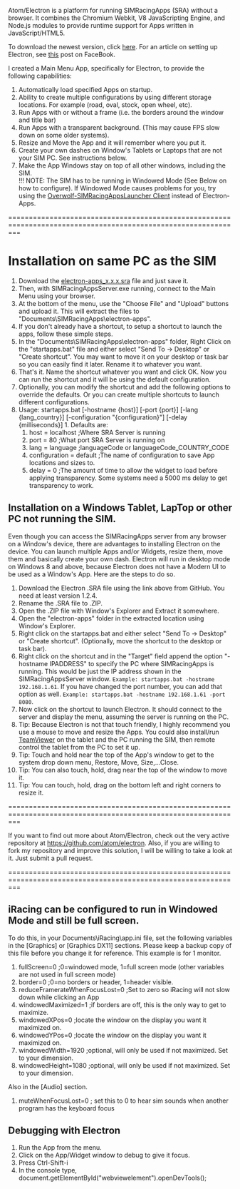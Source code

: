 Atom/Electron is a platform for running SIMRacingApps (SRA) without a browser.
It combines the Chromium Webkit, V8 JavaScripting Engine, and Node.js
modules to provide runtime support for Apps written in JavaScript/HTML5.

To download the newest version, click [here](https://github.com/SIMRacingApps/SIMRacingAppsElectron/releases/latest). For an article on setting up Electron, see [this](https://www.facebook.com/notes/simracingapps/electron-a-html-client-for-simracingapps/1566870046675409) post on FaceBook.

I created a Main Menu App, specifically for Electron, to provide the following capabilities:

1. Automatically load specified Apps on startup.
2. Ability to create multiple configurations by using different storage locations. 
     For example (road, oval, stock, open wheel, etc).
3. Run Apps with or without a frame (i.e. the borders around the window and title bar)
4. Run Apps with a transparent background. (This may cause FPS slow down on some older systems).
5. Resize and Move the App and it will remember where you put it.
6. Create your own dashes on Window's Tablets or Laptops that are not your SIM PC. See instructions below.
7. Make the App Windows stay on top of all other windows, including the SIM.<br />
   !!! NOTE: The SIM has to be running in Windowed Mode (See Below on how to configure).
   If Windowed Mode causes problems for you, try using the [Overwolf-SIMRacingAppsLauncher Client](https://github.com/SIMRacingApps/SIMRacingAppsOverwolf) instead of Electron-Apps.

===============================================================================================================

# Installation on same PC as the SIM

1. Download the [electron-apps_x.x.x.sra](https://github.com/SIMRacingApps/SIMRacingAppsElectron/releases/latest) 
   file and just save it. 
2. Then, with SIMRacingAppsServer.exe running, connect to the Main Menu using your browser.
3. At the bottom of the menu, use the "Choose File" and "Upload" buttons and upload it.
   This will extract the files to "Documents\SIMRacingApps\electron-apps".
4. If you don't already have a shortcut, to setup a shortcut to launch the apps, follow these simple steps.
  1. In the "Documents\SIMRacingApps\electron-apps" folder, 
     Right Click on the "startapps.bat" file and either select "Send To -> Desktop" or "Create shortcut".
     You may want to move it on your desktop or task bar so you can easily find it later.
     Rename it to whatever you want.
  2. That's it. Name the shortcut whatever you want and click OK.
     Now you can run the shortcut and it will be using the default configuration.
5. Optionally, you can modify the shortcut and add the following options to override the defaults. Or you can create multiple shortcuts to launch different configurations.
  1. Usage: startapps.bat \[-hostname {host}] \[-port {port}] \[-lang {lang_country}] \[-configuration "{configuration}"] \[-delay {milliseconds}]
    1. Defaults are:
      1.   host            = localhost    ;Where SRA Server is running
      2.   port            = 80           ;What port SRA Server is running on
      3.   lang            = language     ;languageCode or languageCode_COUNTRY_CODE
      3.   configuration   = default      ;The name of configuration to save App locations and sizes to.
      4.   delay           = 0            ;The amount of time to allow the widget to load before applying transparency. Some systems need a 5000 ms delay to get transparency to work.

## Installation on a Windows Tablet, LapTop or other PC not running the SIM.

Even though you can access the SIMRacingApps server from any browser on a Window's device,
there are advantages to installing Electron on the device. 
You can launch multiple Apps and/or Widgets, resize them, move them and basically create your own dash.
Electron will run in desktop mode on Windows 8 and above, because Electron does not have a Modern UI to be used as a Window's App.
Here are the steps to do so.

1. Download the Electron .SRA file using the link above from GitHub. You need at least version 1.2.4.
1. Rename the .SRA file to .ZIP.
1. Open the .ZIP file with Window's Explorer and Extract it somewhere.
1. Open the "electron-apps" folder in the extracted location using Window's Explorer.
1. Right click on the startapps.bat and either select "Send To -> Desktop" or "Create shortcut". (Optionally, move the shortcut to the desktop or task bar).
1. Right click on the shortcut and in the "Target" field append the option "-hostname IPADDRESS" to specify the PC where SIMRacingApps is running. This would be just the IP address shown in the SIMRacingAppsServer window.
``Example: startapps.bat -hostname 192.168.1.61``. If you have changed the port number, you can add that option as well. ``Example: startapps.bat -hostname 192.168.1.61 -port 8080``.
1. Now click on the shortcut to launch Electron. It should connect to the server and display the menu, assuming the server is running on the PC.
  1. Tip: Because Electron is not that touch friendly, I highly recommend you use a mouse to move and resize the Apps. 
     You could also install/run [TeamViewer](http://www.teamviewer.com) on the tablet and the PC running the SIM, then remote control the tablet from the PC to set it up.
  1. Tip: Touch and hold near the top of the App's window to get to the system drop down menu, Restore, Move, Size,...Close. 
  1. Tip: You can also touch, hold, drag near the top of the window to move it. 
  1. Tip: You can touch, hold, drag on the bottom left and right corners to resize it.
          
===============================================================================================================

If you want to find out more about Atom/Electron, check out the very active repository at https://github.com/atom/electron. Also, if you are willing to fork my repository and improve this solution, I will be willing to take a look at it. Just submit a pull request.

===============================================================================================================

## iRacing can be configured to run in Windowed Mode and still be full screen.

To do this, in your Documents\iRacing\app.ini file, 
set the following variables in the [Graphics] or [Graphics DX11] sections. 
Please keep a backup copy of this file before you change it for reference.
This example is for 1 monitor.

1. fullScreen=0                   ;0=windowed mode, 1=full screen mode (other variables are not used in full screen mode)
1. border=0                       ;0=no borders or header, 1=header visible.
1. reduceFramerateWhenFocusLost=0 ;Set to zero so iRacing will not slow down while clicking an App
1. windowedMaximized=1            ;if borders are off, this is the only way to get to maximize.
1. windowedXPos=0                 ;locate the window on the display you want it maximized on.
1. windowedYPos=0                 ;locate the window on the display you want it maximized on.
1. windowedWidth=1920             ;optional, will only be used if not maximized. Set to your dimension.
1. windowedHeight=1080            ;optional, will only be used if not maximized. Set to your dimension.

Also in the [Audio] section.

1. muteWhenFocusLost=0            ; set this to 0 to hear sim sounds when another program has the keyboard focus

## Debugging with Electron

1. Run the App from the menu.
1. Click on the App/Widget window to debug to give it focus.
1. Press Ctrl-Shift-i
1. In the console type, document.getElementById("webviewelement").openDevTools();

